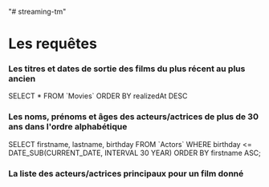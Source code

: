 "# streaming-tm" 

<h1>Les requêtes</h1>

<h3>Les titres et dates de sortie des films du plus récent au plus ancien</h3>
<p>SELECT * FROM `Movies` ORDER BY realizedAt DESC</p>

<h3>Les noms, prénoms et âges des acteurs/actrices de plus de 30 ans dans l'ordre alphabétique</h3>
<p>
    SELECT firstname, lastname, birthday
    FROM `Actors`
    WHERE birthday <= DATE_SUB(CURRENT_DATE, INTERVAL 30 YEAR)
    ORDER BY firstname ASC;
</p>

<h3>La liste des acteurs/actrices principaux pour un film donné</h3>
<p></p>

<h3></h3>
<p></p>

<h3></h3>
<p></p>

<h3></h3>
<p></p>